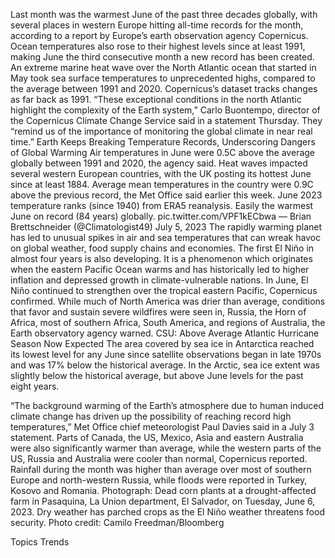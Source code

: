 Last month was the warmest June of the past three decades globally, with several places in western Europe hitting all-time records for the month, according to a report by Europe’s earth observation agency Copernicus.
Ocean temperatures also rose to their highest levels since at least 1991, making June the third consecutive month a new record has been created. An extreme marine heat wave over the North Atlantic ocean that started in May took sea surface temperatures to unprecedented highs, compared to the average between 1991 and 2020. Copernicus’s dataset tracks changes as far back as 1991.
“These exceptional conditions in the north Atlantic highlight the complexity of the Earth system,” Carlo Buontempo, director of the Copernicus Climate Change Service said in a statement Thursday. They “remind us of the importance of monitoring the global climate in near real time.”
Earth Keeps Breaking Temperature Records, Underscoring Dangers of Global Warming
Air temperatures in June were 0.5C above the average globally between 1991 and 2020, the agency said. Heat waves impacted several western European countries, with the UK posting its hottest June since at least 1884. Average mean temperatures in the country were 0.9C above the previous record, the Met Office said earlier this week.
June 2023 temperature ranks (since 1940) from ERA5 reanalysis. Easily the warmest June on record (84 years) globally. pic.twitter.com/VPF1kECbwa
— Brian Brettschneider (@Climatologist49) July 5, 2023
The rapidly warming planet has led to unusual spikes in air and sea temperatures that can wreak havoc on global weather, food supply chains and economies. The first El Niño in almost four years is also developing. It is a phenomenon which originates when the eastern Pacific Ocean warms and has historically led to higher inflation and depressed growth in climate-vulnerable nations. In June, El Niño continued to strengthen over the tropical eastern Pacific, Copernicus confirmed.
While much of North America was drier than average, conditions that favor and sustain severe wildfires were seen in, Russia, the Horn of Africa, most of southern Africa, South America, and regions of Australia, the Earth observatory agency warned.
CSU: Above Average Atlantic Hurricane Season Now Expected
The area covered by sea ice in Antarctica reached its lowest level for any June since satellite observations began in late 1970s and was 17% below the historical average. In the Arctic, sea ice extent was slightly below the historical average, but above June levels for the past eight years.

“The background warming of the Earth’s atmosphere due to human induced climate change has driven up the possibility of reaching record high temperatures,” Met Office chief meteorologist Paul Davies said in a July 3 statement.
Parts of Canada, the US, Mexico, Asia and eastern Australia were also significantly warmer than average, while the western parts of the US, Russia and Australia were cooler than normal, Copernicus reported.
Rainfall during the month was higher than average over most of southern Europe and north-western Russia, while floods were reported in Turkey, Kosovo and Romania.
Photograph: Dead corn plants at a drought-affected farm in Pasaquina, La Union department, El Salvador, on Tuesday, June 6, 2023. Dry weather has parched crops as the El Niño weather threatens food security. Photo credit: Camilo Freedman/Bloomberg

Topics
Trends
